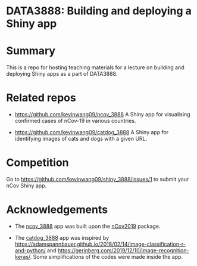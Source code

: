 # DATA3888: Building and deploying a Shiny app


# Summary 

This is a repo for hosting teaching materials for a lecture on building and deploying Shiny apps as a part of DATA3888. 

# Related repos

+ https://github.com/kevinwang09/ncov_3888 A Shiny app for visualising confirmed cases of nCov-19 in various countries. 

+ https://github.com/kevinwang09/catdog_3888 A Shiny app for identifying images of cats and dogs with a given URL.

# Competition

Go to https://github.com/kevinwang09/shiny_3888/issues/1 to submit your nCov Shiny app. 

# Acknowledgements

+ The [ncov_3888](ttps://github.com/kevinwang09/ncov_3888) app was built upon the [nCov2019](https://github.com/GuangchuangYu/nCov2019) package.

+ The [catdog_3888](https://github.com/kevinwang09/catdog_3888) app was inspired by https://adamspannbauer.github.io/2018/02/14/image-classification-r-and-python/ and https://gerinberg.com/2019/12/10/image-recognition-keras/. Some simplifications of the codes were made inside the app. 